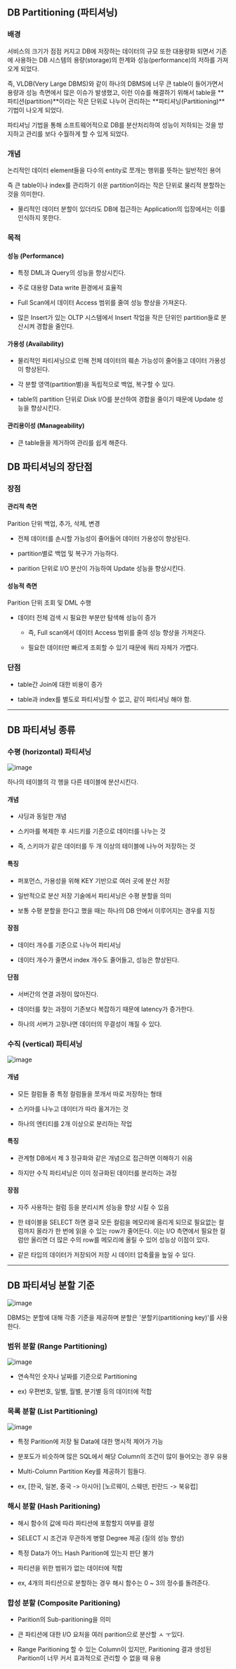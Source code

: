 ## DB Partitioning (파티셔닝)

### 배경

 서비스의 크기가 점점 커지고 DB에 저장하는 데이터의 규모 또한 대용량화 되면서 기존에 사용하는 DB 시스템의 용량(storage)의 한계와
 성능(performance)의 저하를 가져오게 되었다.
 
 즉, VLDB(Very Large DBMS)와 같이 하나의 DBMS에 너무 큰 table이 들어가면서 용량과 성능 측면에서 많은 이슈가 발생했고, 이런 이슈를 해결하기
 위해서 table을 **파티션(partition)**이라는 작은 단위로 나누어 관리하는 **파티셔닝(Partitioning)**기법이 나오게 되었다.
 
 파티셔닝 기법을 통해 소프트웨어적으로 DB를 분산처리하여 성능이 저하되는 것을 방지하고 관리를 보다 수월하게 할 수 있게 되었다.
 
### 개념

 논리적인 데이터 element들을 다수의 entity로 쪼개는 행위를 뜻하는 일반적인 용어
 
 즉 큰 table이나 index를 관리하기 쉬운 partition이라는 작은 단위로 물리적 분할하는 것을 의미한다.
 
  - 물리적인 데이터 분할이 있더라도 DB에 접근하는 Application의 입장에서는 이를 인식하지 못한다.
  
### 목적

#### 성능 (Performance)
 
 - 특정 DML과 Query의 성능을 향상시킨다.
 
 - 주로 대용량 Data write 환경에서 효율적
 
 - Full Scan에서 데이터 Access 범위를 줄여 성능 향상을 가져온다.
 
 - 많은 Insert가 있는 OLTP 시스템에서 Insert 작업을 작은 단위인 partition들로 분산시켜 경합을 줄인다.
 
#### 가용성 (Availability)

 - 물리적인 파티셔닝으로 인해 전체 데이터의 훼손 가능성이 줄어들고 데이터 가용성이 향상된다.

 - 각 분할 영역(partition별)을 독립적으로 백업, 복구할 수 있다.
 
 - table의 partition 단위로 Disk I/O를 분산하여 경합을 줄이기 때문에 Update 성능을 향상시킨다.
 
#### 관리용이성 (Manageability)

 - 큰 table들을 제거하여 관리를 쉽게 해준다.
 
## DB 파티셔닝의 장단점

### 장점

 #### 관리적 측면
 
 Parition 단위 백업, 추가, 삭제, 변경
 
  - 전체 데이터를 손시할 가능성이 줄어들어 데이터 가용성이 향상된다.
  
  - partition별로 백업 및 복구가 가능하다.
  
  - parition 단위로 I/O 분산이 가능하여 Update 성능을 향상시킨다.
  
 #### 성능적 측면
 
 Parition 단위 조회 및 DML 수행
 
  - 데이터 전체 검색 시 필요한 부분만 탐색해 성능이 증가
  
    - 즉, Full scan에서 데이터 Access 범위를 줄여 성능 향상을 가져온다.
    
    - 필요한 데이터만 빠르게 조회할 수 있기 때문에 쿼리 자체가 가볍다.

### 단점

 - table간 Join에 대한 비용이 증가
 
 - table과 index를 별도로 파티셔닝할 수 없고, 같이 파티셔닝 해야 함.
 
- - -

## DB 파티셔닝 종류

### 수평 (horizontal) 파티셔닝

![image](https://user-images.githubusercontent.com/32594290/102599964-8ee5f380-4161-11eb-8b3c-5aafd16ef69a.png)

 하나의 테이블의 각 행을 다른 테이블에 분산시킨다. 

 #### 개념
 
  - 샤딩과 동일한 개념
  
  - 스키마를 복제한 후 샤드키를 기준으로 데이터를 나누는 것
  
  - 즉, 스키마가 같은 데이터를 두 개 이상의 테이블에 나누어 저장하는 것
  
 #### 특징
 
  - 퍼포먼스, 가용성을 위해 KEY 기반으로 여러 곳에 분산 저장
  
  - 일반적으로 분산 저장 기술에서 파티셔닝은 수평 분할을 의미
  
  - 보통 수평 분할을 한다고 했을 때는 하나의 DB 안에서 이루어지는 경우를 지칭
  
 #### 장점
 
  - 데이터 개수를 기준으로 나누어 파티셔닝
   
  - 데이터 개수가 줄면서 index 개수도 줄어들고, 성능은 향상된다.
  
 #### 단점
 
  - 서버간의 연결 과정이 많아진다.
   
  - 데이터를 찾는 과정이 기존보다 복잡하기 때문에 latency가 증가한다.
   
  - 하나의 서버가 고장나면 데이터의 무결성이 깨질 수 있다.
   
### 수직 (vertical) 파티셔닝

 ![image](https://user-images.githubusercontent.com/32594290/102600599-614d7a00-4162-11eb-85fe-816c21cc161b.png)

 #### 개념
 
  - 모든 컬럼들 중 특정 컬럼들을 쪼개서 따로 저장하는 형태
  
  - 스키마를 나누고 데이터가 따라 옮겨가는 것
  
  - 하나의 엔티티를 2개 이상으로 분리하는 작업
  
 #### 특징
 
  - 관계형 DB에서 제 3 정규화와 같은 개념으로 접근하면 이해하기 쉬움
  
  - 하지만 수직 파티셔닝은 이미 정규화된 데이터를 분리하는 과정
  
 #### 장점
 
  - 자주 사용하는 컬럼 등을 분리시켜 성능을 향상 시킬 수 있음
  
  - 한 테이블을 SELECT 하면 결국 모든 컬럼을 메모리에 올리게 되므로 필요없는 컬럼까지 올라가 한 번에 읽을 수 있는 row가 줄어든다.
  이는 I/O 측면에서 필요한 컬럼만 올리면 더 많은 수의 row를 메모리에 올릴 수 있어 성능상 이점이 있다.
  
  - 같은 타입의 데이터가 저장되어 저장 시 데이터 압축률을 높일 수 있다.
  
- - -

## DB 파티셔닝 분할 기준

![image](https://user-images.githubusercontent.com/32594290/102600896-c43f1100-4162-11eb-94f7-c6a9a6aef47d.png)

DBMS는 분할에 대해 각종 기준을 제공하며 분할은 '분할키(partitioning key)'를 사용한다.

### 범위 분할 (Range Partitioning)

![image](https://user-images.githubusercontent.com/32594290/102601492-94443d80-4163-11eb-987c-5c8ddac039af.png)

 - 연속적인 숫자나 날짜를 기준으로 Partitioning
 
 - ex) 우편번호, 일별, 월별, 분기별 등의 데이터에 적합
 
### 목록 분할 (List Partitioning)

![image](https://user-images.githubusercontent.com/32594290/102601527-a0c89600-4163-11eb-9079-ba8c22c10f48.png)

 - 특정 Parition에 저장 될 Data에 대한 명시적 제어가 가능
 
 - 분포도가 비슷하며 많은 SQL에서 해당 Column의 조건이 많이 들어오는 경우 유용
 
 - Multi-Column Partition Key를 제공하기 힘들다.
 
 - ex, [한국, 일본, 중국 -> 아시아] [노르웨이, 스웨덴, 핀란드 -> 북유럽]
 
### 해시 분할 (Hash Paritioning)

 - 해시 함수의 값에 따라 파티션에 포함할지 여부를 결정
 
 - SELECT 시 조건과 무관하게 병렬 Degree 제공 (질의 성능 향상)
 
 - 특정 Data가 어느 Hash Parition에 있는지 판단 불가
 
 - 파티션을 위한 범위가 없는 데이터에 적합
 
 - ex, 4개의 파티션으로 분할하는 경우 해시 함수는 0 ~ 3의 정수를 돌려준다.
 
### 합성 분할 (Composite Paritioning)

 - Parition의 Sub-paritioning을 의미
 
 - 큰 파티션에 대한 I/O 요처을 여러 parition으로 분산할 ㅅ ㅜ있다.
 
 - Range Paritioning 할 수 있는 Column이 있지만, Paritioning 결과 생성된 Parition이 너무 커서 효과적으로 관리할 수 없을 때 유용
